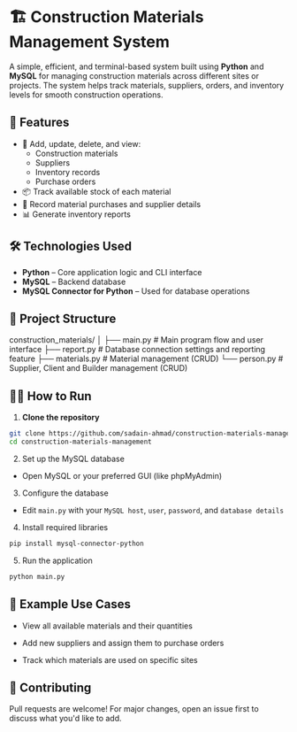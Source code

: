 # 🏗️ Construction Materials Management System

A simple, efficient, and terminal-based system built using **Python** and **MySQL** for managing construction materials across different sites or projects. The system helps track materials, suppliers, orders, and inventory levels for smooth construction operations.

## 🚀 Features

- 🧱 Add, update, delete, and view:
  - Construction materials
  - Suppliers
  - Inventory records
  - Purchase orders
- 📦 Track available stock of each material
- 📝 Record material purchases and supplier details
- 📊 Generate inventory reports

## 🛠️ Technologies Used

- **Python** – Core application logic and CLI interface
- **MySQL** – Backend database
- **MySQL Connector for Python** – Used for database operations

## 📂 Project Structure

construction_materials/
│
├── main.py # Main program flow and user interface
├── report.py # Database connection settings and reporting feature
├── materials.py # Material management (CRUD)
└── person.py # Supplier, Client and Builder management (CRUD)


## 🧑‍💻 How to Run

1. **Clone the repository**
```bash
git clone https://github.com/sadain-ahmad/construction-materials-management.git
cd construction-materials-management
```

2. Set up the MySQL database

- Open MySQL or your preferred GUI (like phpMyAdmin)

3. Configure the database

- Edit `main.py` with your `MySQL host`, `user`, `password`, and `database details`

4. Install required libraries

```bash
pip install mysql-connector-python
```

5. Run the application

```bash
python main.py
```

## 🧾 Example Use Cases

- View all available materials and their quantities

- Add new suppliers and assign them to purchase orders

- Track which materials are used on specific sites

## 🤝 Contributing

Pull requests are welcome! For major changes, open an issue first to discuss what you'd like to add.